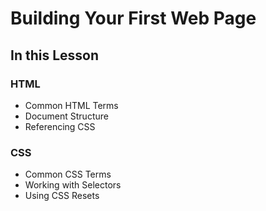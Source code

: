 # Building Your First Web Page

## In this Lesson

### HTML

* Common HTML Terms
* Document Structure
* Referencing CSS

### CSS

* Common CSS Terms
* Working with Selectors
* Using CSS Resets
